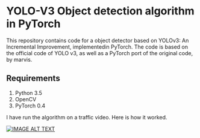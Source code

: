 # YOLO-V3 Object detection algorithm in PyTorch

This repository contains code for a object detector based on YOLOv3: An Incremental Improvement, implementedin PyTorch. The code is based on the official code of YOLO v3, as well as a PyTorch port of the original code, by marvis. 


## Requirements 
1. Python 3.5
2. OpenCV
3. PyTorch 0.4

I have run the algorithm on a traffic video. Here is how it worked.

[![IMAGE ALT TEXT](http://img.youtube.com/vi/YOUTUBE_VIDEO_ID_HERE/0.jpg)](https://www.youtube.com/watch?v=Q5BRowrCAbg "Object detection using a YOLO-V3 PyTorch implementation")
